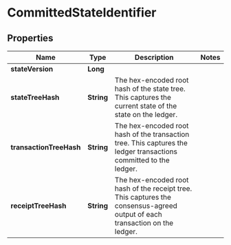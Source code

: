 

# CommittedStateIdentifier


## Properties

| Name | Type | Description | Notes |
|------------ | ------------- | ------------- | -------------|
|**stateVersion** | **Long** |  |  |
|**stateTreeHash** | **String** | The hex-encoded root hash of the state tree. This captures the current state of the state on the ledger.  |  |
|**transactionTreeHash** | **String** | The hex-encoded root hash of the transaction tree. This captures the ledger transactions committed to the ledger.  |  |
|**receiptTreeHash** | **String** | The hex-encoded root hash of the receipt tree. This captures the consensus-agreed output of each transaction on the ledger.  |  |



